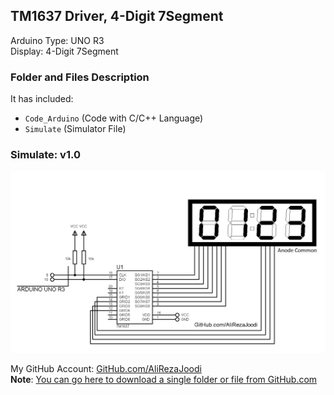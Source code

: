 ## TM1637 Driver, 4-Digit 7Segment
 
Arduino Type: 	UNO R3  
Display:    	4-Digit 7Segment  

### Folder and Files Description
It has included:
- `Code_Arduino` (Code with C/C++ Language)
- `Simulate` (Simulator File)

### Simulate: v1.0
![](Simulate/v1.0.png)

My GitHub Account: [GitHub.com/AliRezaJoodi](https://github.com/AliRezaJoodi)  
**Note**: [You can go here to download a single folder or file from GitHub.com](https://minhaskamal.github.io/DownGit/#/home)
